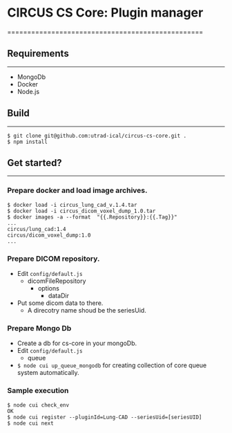 # CIRCUS CS Core: Plugin manager
=================================================

## Requirements
----------------------
- MongoDb
- Docker
- Node.js

## Build
----------------------

```
$ git clone git@github.com:utrad-ical/circus-cs-core.git .
$ npm install
```

## Get started?
----------------------

### Prepare docker and load image archives.
```
$ docker load -i circus_lung_cad_v.1.4.tar
$ docker load -i circus_dicom_voxel_dump_1.0.tar
$ docker images -a --format  "{{.Repository}}:{{.Tag}}"
...
circus/lung_cad:1.4
circus/dicom_voxel_dump:1.0
...
```
### Prepare DICOM repository.
- Edit `config/default.js`
	- dicomFileRepository
		- options
			- dataDir
- Put some dicom data to there.
	- A direcotry name shoud be the seriesUid.

### Prepare Mongo Db
- Create a db for cs-core in your mongoDb.
- Edit `config/default.js`
	- queue
- `$ node cui up_queue_mongodb` for creating collection of core queue system automatically.

### Sample execution

```
$ node cui check_env
OK
$ node cui register --pluginId=Lung-CAD --seriesUid=[seriesUID]
$ node cui next
```
